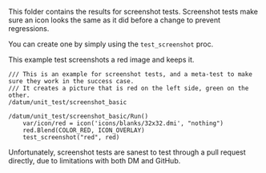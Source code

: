 This folder contains the results for screenshot tests. Screenshot tests make sure an icon looks the same as it did before a change to prevent regressions.

You can create one by simply using the `test_screenshot` proc.

This example test screenshots a red image and keeps it.

```dm
/// This is an example for screenshot tests, and a meta-test to make sure they work in the success case.
/// It creates a picture that is red on the left side, green on the other.
/datum/unit_test/screenshot_basic

/datum/unit_test/screenshot_basic/Run()
	var/icon/red = icon('icons/blanks/32x32.dmi', "nothing")
	red.Blend(COLOR_RED, ICON_OVERLAY)
	test_screenshot("red", red)
```

Unfortunately, screenshot tests are sanest to test through a pull request directly, due to limitations with both DM and GitHub.
